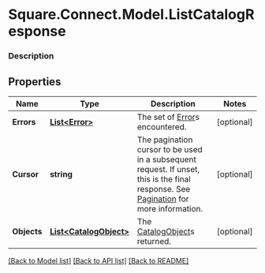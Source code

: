 # Square.Connect.Model.ListCatalogResponse

### Description



## Properties

Name | Type | Description | Notes
------------ | ------------- | ------------- | -------------
**Errors** | [**List&lt;Error&gt;**](Error.md) | The set of [Error](#type-error)s encountered. | [optional] 
**Cursor** | **string** | The pagination cursor to be used in a subsequent request. If unset, this is the final response. See [Pagination](/basics/api101/pagination) for more information. | [optional] 
**Objects** | [**List&lt;CatalogObject&gt;**](CatalogObject.md) | The [CatalogObject](#type-catalogobject)s returned. | [optional] 



[[Back to Model list]](../README.md#documentation-for-models) [[Back to API list]](../README.md#documentation-for-api-endpoints) [[Back to README]](../README.md)


